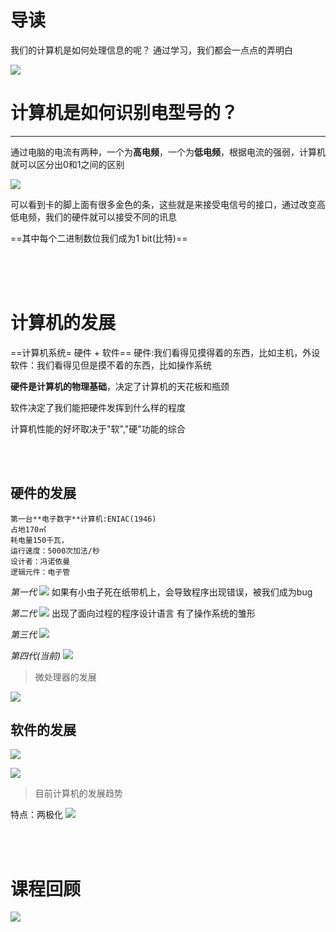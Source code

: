 # 导读

我们的计算机是如何处理信息的呢？
通过学习，我们都会一点点的弄明白

![](https://s2.loli.net/2022/03/28/pPhvNQdblW7Zqif.png)


# 计算机是如何识别电型号的？
***

通过电脑的电流有两种，一个为**高电频**，一个为**低电频**，根据电流的强弱，计算机就可以区分出0和1之间的区别

![](https://s2.loli.net/2022/03/28/e7Quhv1dWYNmqoK.png)

可以看到卡的脚上面有很多金色的条，这些就是来接受电信号的接口，通过改变高低电频，我们的硬件就可以接受不同的讯息

==其中每个二进制数位我们成为1 bit(比特)==

<br><br><br>

# 计算机的发展

==计算机系统= 硬件 + 软件==
硬件:我们看得见摸得着的东西，比如主机，外设
软件：我们看得见但是摸不着的东西，比如操作系统

**硬件是计算机的物理基础**，决定了计算机的天花板和瓶颈

软件决定了我们能把硬件发挥到什么样的程度

计算机性能的好坏取决于"软","硬"功能的综合

<br><br>

## 硬件的发展

    第一台**电子数字**计算机:ENIAC(1946)
    占地170㎡
    耗电量150千瓦，
    运行速度：5000次加法/秒
    设计者：冯诺依曼
    逻辑元件：电子管

*第一代*
![](https://s2.loli.net/2022/03/28/IfHYmcoGazQRWKg.png)
    如果有小虫子死在纸带机上，会导致程序出现错误，被我们成为bug

*第二代*
![](https://s2.loli.net/2022/03/28/Uhetr8mLwFMpOkD.png)
    出现了面向过程的程序设计语言
    有了操作系统的雏形

*第三代*
![](https://s2.loli.net/2022/03/28/7ZGuQfkClVo1Wb6.png)

*第四代(当前)*
![](https://s2.loli.net/2022/03/28/3BgTQd8vk9uZaLs.png)

> 微处理器的发展

![](https://s2.loli.net/2022/03/28/W5bLHaEgX6D14YC.png)


## 软件的发展

![](https://s2.loli.net/2022/03/28/rEfJuzLRdQaT9Ag.png)

![](https://s2.loli.net/2022/03/28/nW4Cca9LlJYGTOo.png)

> 目前计算机的发展趋势

特点：两极化
![](https://s2.loli.net/2022/03/28/FraGIvo6NLJwSs2.png)

<br><br>

# 课程回顾
![](https://s2.loli.net/2022/03/28/1X4odUL7Pe9MRWu.png)
